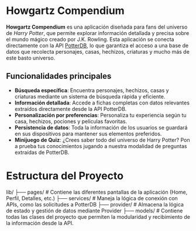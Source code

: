 # Howgartz Compendium

**Howgartz Compendium** es una aplicación diseñada para fans del universo de *Harry Potter*, que permite explorar información detallada y precisa sobre el mundo mágico creado por J.K. Rowling. Esta aplicación se conecta directamente con la API [PotterDB](https://potterdb.com/), lo que garantiza el acceso a una base de datos que recolecta personajes, casas, hechizos, criaturas y mucho más de este basto universo.

## Funcionalidades principales

- **Búsqueda específica**: Encuentra personajes, hechizos, casas y criaturas mediante un sistema de búsqueda rápida y eficiente.
- **Información detallada**: Accede a fichas completas con datos relevantes extraídos directamente desde la API PotterDB.
- **Personalización por preferencias**: Personaliza tu experiencia según tu casa, hechizos, pociones y películas favoritas.
- **Persistencia de datos**: Toda la información de los usuarios se guardará en sus dispositivos para mantener sus elementos preferidos.
- **Minijuego de Quiz**: ¿Crees saber todo del universo de Harry Potter? Pon a prueba tus conocimientos jugando a nuestra modalidad de preguntas extraídas de PotterDB.

# Estructura del Proyecto

lib/
├── pages/ # Contiene las diferentes pantallas de la aplicación (Home, Perfil, Detalles, etc.)
├── services/ # Maneja la lógica de conexión con APIs, como las solicitudes a PotterDB
├── provider/ # Almacena la lógica de estado y gestión de datos mediante Provider
├── models/ # Contiene todas las clases del proyecto que permiten la modularidad y recibimiento de la información desde la API.

